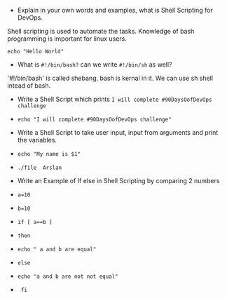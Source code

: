 


 - Explain in your own words and examples, what is Shell Scripting for DevOps.

 Shell scripting is used to automate the tasks. Knowledge of bash programming is important for linux users.

 ```echo "Hello World"```

- What is `#!/bin/bash?` can we write `#!/bin/sh` as well?

'#!/bin/bash' is called shebang. bash is kernal in it. We can use sh shell intead of bash.


 - Write a Shell Script which prints `I will complete #90DaysOofDevOps challenge`


 - ``` echo "I will complete #90DaysOofDevOps challenge" ```

- Write a Shell Script to take user input, input from arguments and print the variables.

- ``` echo "My name is $1" ```
- ``` ./file  Arslan ```

 - Write an Example of If else in Shell Scripting by comparing 2 numbers

 - ``` a=10 ```
 - ``` b=10 ```
 - ``` if [ a==b ] ```
 - ```then ```
 - ``` echo " a and b are equal" ```
 - ``` else ```
 - ``` echo "a and b are not not equal" ```
 - ``` fi```